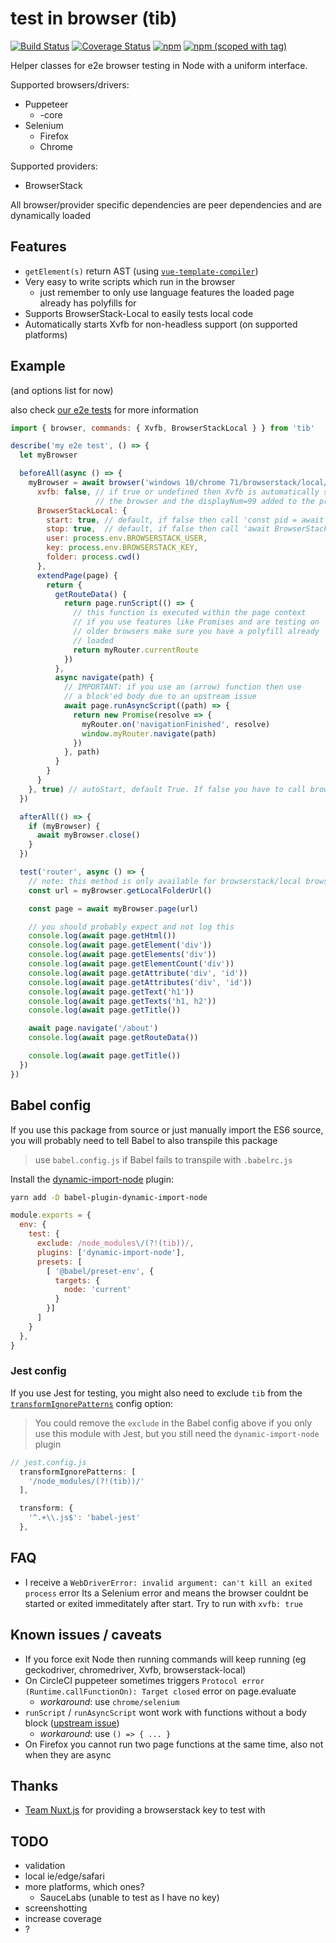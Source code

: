 # test in browser (tib)
<a href="https://circleci.com/gh/pimlie/tib/"><img src="https://badgen.net/circleci/github/pimlie/tib" alt="Build Status"></a>
<a href="https://codecov.io/gh/pimlie/tib"><img src="https://badgen.net/codecov/c/github/pimlie/tib/master" alt="Coverage Status"></a>
[![npm](https://img.shields.io/npm/dt/tib.svg)](https://www.npmjs.com/package/tib)
[![npm (scoped with tag)](https://img.shields.io/npm/v/tib/latest.svg)](https://www.npmjs.com/package/tib)

Helper classes for e2e browser testing in Node with a uniform interface.

Supported browsers/drivers:
- Puppeteer
  - \-core
- Selenium
  - Firefox
  - Chrome

Supported providers:
- BrowserStack

All browser/provider specific dependencies are peer dependencies and are dynamically loaded

## Features

- `getElement(s)` return AST (using [`vue-template-compiler`](https://www.npmjs.com/package/vue-template-compiler))
- Very easy to write scripts which run in the browser
  - just remember to only use language features the loaded page already has polyfills for
- Supports BrowserStack-Local to easily tests local code
- Automatically starts Xvfb for non-headless support (on supported platforms)

## Example

(and options list for now)

also check [our e2e tests](./test/e2e) for more information

```js
import { browser, commands: { Xvfb, BrowserStackLocal } } from 'tib'

describe('my e2e test', () => {
  let myBrowser

  beforeAll(async () => {
    myBrowser = await browser('windows 10/chrome 71/browserstack/local/1920x1080', {
      xvfb: false, // if true or undefined then Xvfb is automatically started before
                   // the browser and the displayNum=99 added to the process.env
      BrowserStackLocal: {
        start: true, // default, if false then call 'const pid = await BrowserStackLocal.start()'
        stop: true,  // default, if false then call 'await BrowserStackLocal.stop(pid)'
        user: process.env.BROWSERSTACK_USER,
        key: process.env.BROWSERSTACK_KEY,
        folder: process.cwd()
      },
      extendPage(page) {
        return {
          getRouteData() {
            return page.runScript(() => {
              // this function is executed within the page context
              // if you use features like Promises and are testing on
              // older browsers make sure you have a polyfill already
              // loaded
              return myRouter.currentRoute
            })
          },
          async navigate(path) {
            // IMPORTANT: if you use an (arrow) function then use
            // a block'ed body due to an upstream issue
            await page.runAsyncScript((path) => {
              return new Promise(resolve => {
                myRouter.on('navigationFinished', resolve)
                window.myRouter.navigate(path)
              })
            }, path)
          }
        }
      }
    }, true) // autoStart, default True. If false you have to call browser.start()
  })

  afterAll(() => {
    if (myBrowser) {
      await myBrowser.close()
    }
  })

  test('router', async () => {
    // note: this method is only available for browserstack/local browsers
    const url = myBrowser.getLocalFolderUrl()

    const page = await myBrowser.page(url)

    // you should probably expect and not log this
    console.log(await page.getHtml())
    console.log(await page.getElement('div'))
    console.log(await page.getElements('div'))
    console.log(await page.getElementCount('div'))
    console.log(await page.getAttribute('div', 'id'))
    console.log(await page.getAttributes('div', 'id'))
    console.log(await page.getText('h1'))
    console.log(await page.getTexts('h1, h2'))
    console.log(await page.getTitle())

    await page.navigate('/about')
    console.log(await page.getRouteData())

    console.log(await page.getTitle())
  })
})
```

## Babel config

If you use this package from source or just manually import the ES6 source, you will probably need to tell Babel to also transpile this package

> use `babel.config.js` if Babel fails to transpile with `.babelrc.js`

Install the [dynamic-import-node](https://github.com/airbnb/babel-plugin-dynamic-import-node) plugin:
```sh
yarn add -D babel-plugin-dynamic-import-node
```

```js
module.exports = {
  env: {
    test: {
      exclude: /node_modules\/(?!(tib))/,
      plugins: ['dynamic-import-node'],
      presets: [
        [ '@babel/preset-env', {
          targets: {
            node: 'current'
          }
        }]
      ]
    }
  },
}
```

### Jest config

If you use Jest for testing, you might also need to exclude `tib` from the [`transformIgnorePatterns`](https://jestjs.io/docs/en/configuration#transformignorepatterns-array-string) config option:

> You could remove the `exclude` in the Babel config above if you only use this module with Jest, but you still need the `dynamic-import-node` plugin

```js
// jest.config.js
  transformIgnorePatterns: [
    '/node_modules/(?!(tib))/'
  ],

  transform: {
    '^.+\\.js$': 'babel-jest'
  },
```

## FAQ
- I receive a `WebDriverError: invalid argument: can't kill an exited process` error
Its a Selenium error and means the browser couldnt be started or exited immeditately after start. Try to run with `xvfb: true`

## Known issues / caveats

- If you force exit Node then running commands will keep running (eg geckodriver, chromedriver, Xvfb, browserstack-local)
- On CircleCI puppeteer sometimes triggers `Protocol error (Runtime.callFunctionOn): Target closed` error on page.evaluate
  - _workaround_: use `chrome/selenium`
- `runScript` / `runAsyncScript` wont work with functions without a body block ([upstream issue](https://github.com/tunnckoCoreLabs/parse-function/issues/179))
  - _workaround_: use `() => { ... }`
- On Firefox you cannot run two page functions at the same time, also not when they are async

## Thanks
- [Team Nuxt.js](https://github.com/nuxt/nuxt.js/) for providing a browserstack key to test with

## TODO
- validation
- local ie/edge/safari 
- more platforms, which ones?
  - SauceLabs (unable to test as I have no key)
- screenshotting
- increase coverage
- ?
